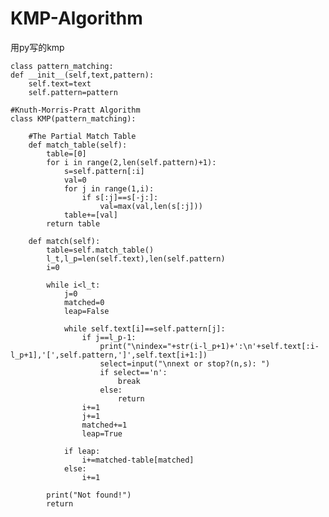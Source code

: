 # KMP-Algorithm
用py写的kmp

    class pattern_matching:
    def __init__(self,text,pattern):
        self.text=text
        self.pattern=pattern

    #Knuth-Morris-Pratt Algorithm
    class KMP(pattern_matching):

        #The Partial Match Table
        def match_table(self):
            table=[0]
            for i in range(2,len(self.pattern)+1):
                s=self.pattern[:i]
                val=0
                for j in range(1,i):
                    if s[:j]==s[-j:]:
                        val=max(val,len(s[:j]))
                table+=[val]
            return table

        def match(self):
            table=self.match_table()
            l_t,l_p=len(self.text),len(self.pattern)
            i=0

            while i<l_t:
                j=0
                matched=0
                leap=False

                while self.text[i]==self.pattern[j]:
                    if j==l_p-1:
                        print("\nindex="+str(i-l_p+1)+':\n'+self.text[:i-l_p+1],'[',self.pattern,']',self.text[i+1:])
                        select=input("\nnext or stop?(n,s): ")
                        if select=='n':
                            break
                        else:
                            return
                    i+=1
                    j+=1
                    matched+=1
                    leap=True

                if leap:
                    i+=matched-table[matched]
                else:
                    i+=1

            print("Not found!")
            return
    
